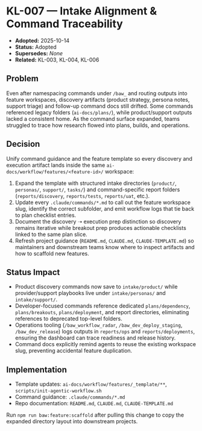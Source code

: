 # KL-007 — Intake Alignment & Command Traceability
- **Adopted:** 2025-10-14
- **Status:** Adopted
- **Supersedes:** _None_
- **Related:** KL-003, KL-004, KL-006

## Problem
Even after namespacing commands under `/baw_` and routing outputs into feature workspaces, discovery artifacts
(product strategy, persona notes, support triage) and follow-up command docs still drifted. Some commands
referenced legacy folders (`ai-docs/plans/`), while product/support outputs lacked a consistent home. As the
command surface expanded, teams struggled to trace how research flowed into plans, builds, and operations.

## Decision
Unify command guidance and the feature template so every discovery and execution artifact lands inside the same
`ai-docs/workflow/features/<feature-id>/` workspace:

1. Expand the template with structured intake directories (`product/`, `personas/`, `support/`, `tasks/`) and
   command-specific report folders (`reports/discovery`, `reports/tests`, `reports/uat`, etc.).
2. Update every `.claude/commands/*.md` to call out the feature workspace slug, identify the correct subfolder,
   and emit workflow logs that tie back to plan checklist entries.
3. Document the discovery ➝ execution prep distinction so discovery remains iterative while breakout prep produces
   actionable checklists linked to the same plan slice.
4. Refresh project guidance (`README.md`, `CLAUDE.md`, `CLAUDE-TEMPLATE.md`) so maintainers and downstream teams
   know where to inspect artifacts and how to scaffold new features.

## Status Impact
- Product discovery commands now save to `intake/product/` while provider/support playbooks live under
  `intake/personas/` and `intake/support/`.
- Developer-focused commands reference dedicated `plans/dependency`, `plans/breakouts`, `plans/deployment`, and
  report directories, eliminating references to deprecated top-level folders.
- Operations tooling (`/baw_workflow_radar`, `/baw_dev_deploy_staging`, `/baw_dev_release`) logs outputs in
  `reports/ops` and `reports/deployments`, ensuring the dashboard can trace readiness and release history.
- Command docs explicitly remind agents to reuse the existing workspace slug, preventing accidental feature
  duplication.

## Implementation
- Template updates: `ai-docs/workflow/features/_template/**`, `scripts/init-agentic-workflow.sh`
- Command guidance: `.claude/commands/*.md`
- Repo documentation: `README.md`, `CLAUDE.md`, `CLAUDE-TEMPLATE.md`

Run `npm run baw:feature:scaffold` after pulling this change to copy the expanded directory layout into downstream
projects.
